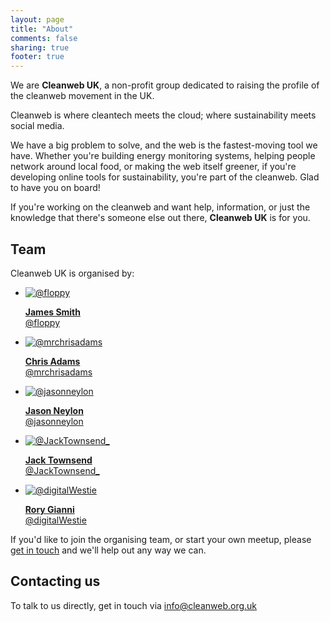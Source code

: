 ```yaml
---
layout: page
title: "About"
comments: false
sharing: true
footer: true
---
```


We are **Cleanweb UK**, a non-profit group dedicated to raising the profile of the cleanweb movement in the UK.

<div class='well'>
  Cleanweb is where cleantech meets the cloud; where sustainability meets social media.
</div>

We have a big problem to solve, and the web is the fastest-moving tool we have. Whether you're building
energy monitoring systems, helping people network around local food, or making the web itself greener,
if you're developing online tools for sustainability, you're part of the cleanweb. Glad to have you on 
board!

If you're working on the cleanweb and want help, information, or just the knowledge that there's someone else
out there, **Cleanweb UK** is for you.

Team
----

Cleanweb UK is organised by:

<ul class="thumbnails organizers">
  <li class="span2">
    <a href="http://twitter.com/floppy" class="thumbnail">
      <img src="https://secure.gravatar.com/avatar/c150a49c7709fa40bffca545ecf8942d?s=50" alt="@floppy">
      <p><strong>James Smith</strong><br/>@floppy</p>
    </a>
  </li>
  <li class="span2">
    <a href="http://twitter.com/mrchrisadams" class="thumbnail">
      <img src="https://secure.gravatar.com/avatar/f714edfc5fb866afe3a2891450596814?s=50" alt="@mrchrisadams">
      <p><strong>Chris Adams</strong><br/>@mrchrisadams</p>
    </a>
  </li>
  <li class="span2">
    <a href="http://twitter.com/jasonneylon" class="thumbnail">
      <img src="https://twimg0-a.akamaihd.net/profile_images/102028940/jnsp_normal.jpg" alt="@jasonneylon">
      <p><strong>Jason Neylon</strong><br/>@jasonneylon</p>
    </a>
  </li>
  <li class="span2">
    <a href="http://twitter.com/JackTownsend_" class="thumbnail">
      <img src="https://twimg0-a.akamaihd.net/profile_images/2510539366/mzocdbug2i04qw3au7x5_normal.gif" alt="@JackTownsend_">
      <p><strong>Jack Townsend</strong><br/>@JackTownsend_</p>
    </a>
  </li>
  <li class="span2">
    <a href="http://twitter.com/digitalWestie" class="thumbnail">
      <img src="https://si0.twimg.com/profile_images/3209199019/c9741179f7a27a54b7f0c780451ba31d_normal.jpeg" alt="@digitalWestie">
      <p><strong>Rory Gianni</strong><br/>@digitalWestie</p>
    </a>
  </li>
</ul>

If you'd like to join the organising team, or start your own meetup, please [get in touch](mailto:info@cleanweb.org.uk) and we'll help out any way we can.

Contacting us
-------------

To talk to us directly, get in touch via [info@cleanweb.org.uk](mailto:info@cleanweb.org.uk)